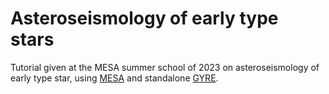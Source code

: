 # Asteroseismology of early type stars
Tutorial given at the MESA summer school of 2023 on asteroseismology of early type star, using [MESA](https://docs.mesastar.org/en/latest/) and standalone [GYRE](https://gyre.readthedocs.io/en/stable/).
